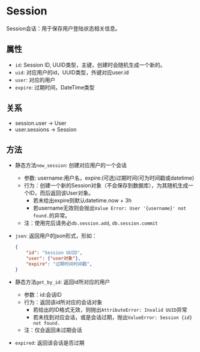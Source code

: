 # Session

Session会话：用于保存用户登陆状态相关信息。

## 属性

- `id`: Session ID, UUID类型，主键，创建时会随机生成一个新的。
- `uid`: 对应用户的id，UUID类型，外键对应user.id
- `user`: 对应的用户
- `expire`: 过期时间，DateTime类型

## 关系

- session.user -> User
- user.sessions -> Session

## 方法

- 静态方法`new_session`: 创建对应用户的一个会话
  - 参数: username:用户名，expire:(可选)过期时间(可为时间戳或datetime)
  - 行为：创建一个新的Session对象（不会保存到数据库），为其随机生成一个ID，而后返回该User对象。
    - 若未给出expire则默认datetime.now + 3h
    - 若username无效则会抛出`Value Error: User '{username}' not found.`的异常。
  - 注：使用完后请务必`db.session.add`, `db.session.commit`

- `json`: 返回用户的json形式，形如：

    ```json
    {
        "id": "Session UUID",
        "user": {"user对象"},
        "expire": "过期时间时间戳",
    }
    ```

- 静态方法`get_by_id`: 返回id所对应的用户
  - 参数：id:会话ID
  - 行为：返回该id所对应的会话对象
    - 若给出的ID格式无效，则抛出`AttributeError: Invalid UUID`异常
    - 若未找到对应会话，或是会话过期，抛出`ValueError: Session {id} not found.`
  - 注：仅会返回未过期会话

- `expired`: 返回该会话是否过期

